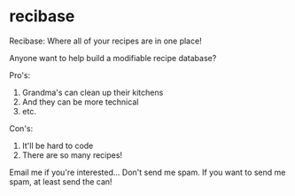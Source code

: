 recibase
========

Recibase: Where all of your recipes are in one place!

Anyone want to help build a modifiable recipe database?

Pro's:
1. Grandma's can clean up their kitchens
2. And they can be more technical
3. etc.

Con's:
1. It'll be hard to code
2. There are so many recipes!

Email me if you're interested... Don't send me spam.
If you want to send me spam, at least send the can!
